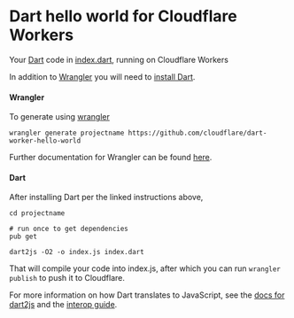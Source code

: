# Dart hello world for Cloudflare Workers

Your [Dart](https://dart.dev/) code in [index.dart](https://github.com/cloudflare/dart-worker-hello-world/blob/master/index.dart), running on Cloudflare Workers

In addition to [Wrangler](https://github.com/cloudflare/wrangler) you will need to [install Dart](https://dart.dev/get-dart).

#### Wrangler

To generate using [wrangler](https://github.com/cloudflare/wrangler)

```
wrangler generate projectname https://github.com/cloudflare/dart-worker-hello-world
```

Further documentation for Wrangler can be found [here](https://developers.cloudflare.com/workers/tooling/wrangler).

#### Dart

After installing Dart per the linked instructions above,

```
cd projectname

# run once to get dependencies
pub get

dart2js -O2 -o index.js index.dart
```

That will compile your code into index.js, after which you can run `wrangler publish` to push it to Cloudflare.

For more information on how Dart translates to JavaScript, see the [docs for dart2js](https://dart.dev/tools/dart2js) and the [interop guide](https://dart.dev/web/js-interop).